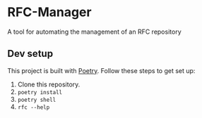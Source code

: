 # RFC-Manager
A tool for automating the management of an RFC repository

## Dev setup

This project is built with [Poetry](https://python-poetry.org/). Follow these
steps to get set up:

1. Clone this repository.
2. `poetry install`
3. `poetry shell`
4. `rfc --help`
